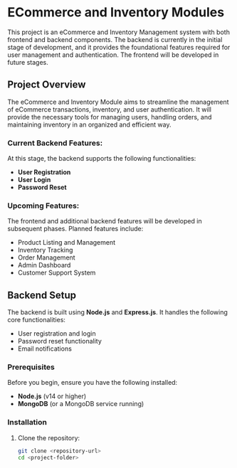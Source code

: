 # ECommerce and Inventory Modules

This project is an eCommerce and Inventory Management system with both frontend and backend components. The backend is currently in the initial stage of development, and it provides the foundational features required for user management and authentication. The frontend will be developed in future stages.

## Project Overview

The eCommerce and Inventory Module aims to streamline the management of eCommerce transactions, inventory, and user authentication. It will provide the necessary tools for managing users, handling orders, and maintaining inventory in an organized and efficient way.

### Current Backend Features:
At this stage, the backend supports the following functionalities:
- **User Registration**
- **User Login**
- **Password Reset**

### Upcoming Features:
The frontend and additional backend features will be developed in subsequent phases. Planned features include:
- Product Listing and Management
- Inventory Tracking
- Order Management
- Admin Dashboard
- Customer Support System

## Backend Setup

The backend is built using **Node.js** and **Express.js**. It handles the following core functionalities:
- User registration and login
- Password reset functionality
- Email notifications

### Prerequisites
Before you begin, ensure you have the following installed:
- **Node.js** (v14 or higher)
- **MongoDB** (or a MongoDB service running)

### Installation

1. Clone the repository:
   ```bash
   git clone <repository-url>
   cd <project-folder>
